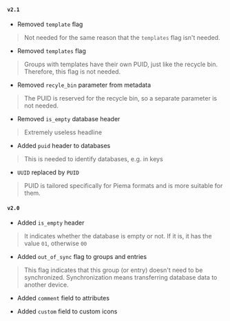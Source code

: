 #### `v2.1`
- Removed `template` flag
> Not needed for the same reason that the `templates` flag isn't needed.

- Removed `templates` flag
> Groups with templates have their own PUID, just like the recycle bin. Therefore, this flag is not needed.

- Removed `recyle_bin` parameter from metadata
> The PUID is reserved for the recycle bin, so a separate parameter is not needed.

- Removed `is_empty` database header
> Extremely useless headline

- Added `puid` header to databases
> This is needed to identify databases, e.g. in keys

- `UUID` replaced by `PUID`
> PUID is tailored specifically for Piema formats and is more suitable for them.

#### `v2.0`
- Added `is_empty` header
> It indicates whether the database is empty or not. If it is, it has the value `01`, otherwise `00`

- Added `out_of_sync` flag to groups and entries
> This flag indicates that this group (or entry) doesn't need to be synchronized. Synchronization means transferring database data to another device.

- Added `comment` field to attributes

- Added `custom` field to custom icons
